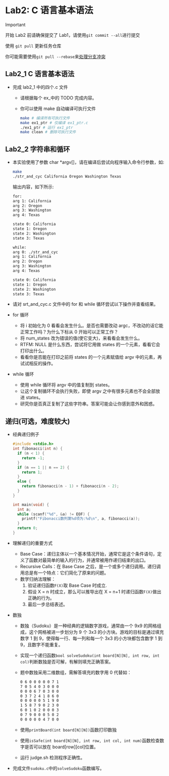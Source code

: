 # Lab2: C 语言基本语法

> [!IMPORTANT]
> 开始 Lab2 前请确保提交了 Lab1，请使用`git commit --all`进行提交
>
> 使用 `git pull` 更新任务仓库
>
> 你可能需要使用`git pull --rebase`来[处理分支冲突](https://git-scm.com/book/zh/v2/Git-%e5%88%86%e6%94%af-%e5%8f%98%e5%9f%ba)

## Lab2_1 C 语言基本语法

- 完成 lab2_1 中的四个.c 文件

  - 请根据每个 ex\_中的 TODO 完成内容。
  - 你可以使用 make 自动编译可执行文件

    ```bash
    make # 编译所有可执行文件
    make ex1_ptr # 仅编译 ex1_ptr.c
    ./ex1_ptr # 运行 ex1_ptr
    make clean # 删除可执行文件
    ```

## Lab2_2 字符串和循环

- 本实验使用了参数 char \*argv[]，请在编译后尝试向程序输入命令行参数，如:

  ```bash
  make
  ./str_and_cyc California Oregon Washington Texas
  ```

  输出内容，如下所示:

  ```bash
  for:
  arg 1: California
  arg 2: Oregon
  arg 3: Washington
  arg 4: Texas

  state 0: California
  state 1: Oregon
  state 2: Washington
  state 3: Texas

  while:
  arg 0: ./str_and_cyc
  arg 1: California
  arg 2: Oregon
  arg 3: Washington
  arg 4: Texas

  state 0: California
  state 1: Oregon
  state 2: Washington
  state 3: Texas
  ```

- 请对 srt_and_cyc.c 文件中的 for 和 while 循环尝试以下操作并查看结果。
- for 循环
  - 将 i 初始化为 0 看看会发生什么。是否也需要改动 argc，不改动的话它能正常工作吗？为什么下标从 0 开始可以正常工作？
  - 将 num_states 改为错误的值(使它变大)，来看看会发生什么。
  - RTFM: NULL 是什么东西，尝试将它用做 states 的一个元素，看看它会打印出什么。
  - 看看你是否能在打印之前将 states 的一个元素赋值给 argv 中的元素，再试试相反的操作。
- while 循环
  - 使用 while 循环将 argv 中的值复制到 states。
  - 让这个复制循环不会执行失败，即使 argv 之中有很多元素也不会全部放进 states。
  - 研究你是否真正复制了这些字符串。答案可能会让你感到意外和困惑。

## 递归(可选，难度较大)

- 经典递归例子

  ```C
  #include <stdio.h>
  int fibonacci(int n) {
    if (n < 1) {
      return -1;
    }
    if (n == 1 || n == 2) {
      return 1;
    }
    else {
      return fibonacci(n - 1) + fibonacci(n - 2);
    }
  }

  int main(void) {
    int a;
    while (scanf("%d", &a) != EOF) {
      printf("Fibonacci数列第%d项为:%d\n", a, fibonacci(a));
    }
    return 0;
  }
  ```

- 理解递归的重要方式

  - Base Case：递归主体以一个基本情况开始，通常它是这个条件语句，定义了函数对最简单的输入的行为，并通常被用作递归结束的出口。
  - Recursive Calls：在 Base Case 之后，是一个或多个递归调用。递归调用总是有一个特点：它们简化了原来的问题。
  - 数学归纳法理解：
    1. 验证递归函数`F(X)`取 Base Case 时成立.
    2. 假设 X = n 时成立，那么可以推导出在 X = n+1 时递归函数`F(X)`做出正确的行为。
    3. 最后一步总结表述。

- 数独

  - 数独（Sudoku）是一种经典的逻辑数字游戏，通常由一个 9x9 的网格组成，这个网格被进一步划分为 9 个 3x3 的小方块。游戏的目标是通过填充数字 1 到 9，使得每一行、每一列和每一个 3x3 的小方块都包含数字 1 到 9，且数字不能重复。

  - 实现一个递归函数`bool solveSudoku(int board[N][N], int row, int col)`判断数独是否可解，有解则填充正确答案。

  - 题中数独采用二维数组，需解答填充的数字用 0 代替如：

    ```txt
    0 6 0 0 0 0 0 7 1
    7 0 5 4 0 3 0 0 0
    0 0 0 6 7 0 3 0 0
    0 3 7 2 4 1 8 6 0
    0 0 0 0 0 5 1 9 0
    1 5 8 7 9 0 2 3 0
    6 0 1 0 2 0 0 0 3
    0 7 9 0 0 0 5 0 2
    0 0 0 0 0 4 7 0 0
    ```

  - 使用`printBoard(int board[N][N])`函数打印数独
  - 使用`isSafe(int board[N][N], int row, int col, int num)`函数检查数字是否可以放在 board\[row\]\[col\]位置。
  - 运行 judge.sh 检测程序正确性。

- 完成文件`sudoku.c`中的`solveSudoku`函数编写。
